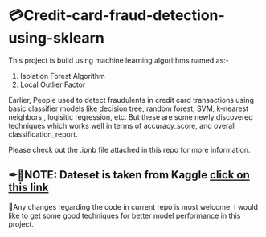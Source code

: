 # 💳Credit-card-fraud-detection-using-sklearn

This project is build using machine learning algorithms named as:-

1. Isolation Forest Algorithm
2. Local Outlier Factor

Earlier, People used to detect fraudulents in credit card transactions using basic classifier models like decision tree, random forest, SVM, k-nearest neighbors , logisitic regression, etc. But these are some newly discovered techniques which works well in terms of accuracy_score, and overall classification_report. 

Please check out the .ipnb file attached in this repo for more information.

## ✒📌NOTE: Dateset is taken from Kaggle <a href="https://www.kaggle.com/mlg-ulb/creditcardfraud"> click on this link </a>
              
📝Any changes regarding the code in current repo is most welcome. I would like to get some good techniques for better model performance in this project. 
